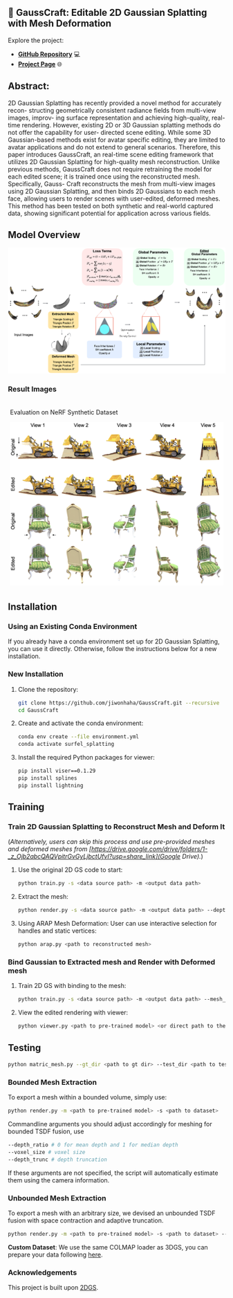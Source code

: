 ## 🚀 **GaussCraft: Editable 2D Gaussian Splatting with Mesh Deformation**

Explore the project:

- [**GitHub Repository**](https://github.com/jiwonhaha/cgvi_thesis) 💻
- [**Project Page**](https://jiwonhaha.github.io/gausscraft/) 🌐


## Abstract:

2D Gaussian Splatting has recently provided a novel method for accurately recon- structing geometrically consistent radiance fields from multi-view images, improv- ing surface representation and achieving high-quality, real-time rendering. However, existing 2D or 3D Gaussian splatting methods do not offer the capability for user- directed scene editing. While some 3D Gaussian-based methods exist for avatar specific editing, they are limited to avatar applications and do not extend to general scenarios. Therefore, this paper introduces GaussCraft, an real-time scene editing framework that utilizes 2D Gaussian Splatting for high-quality mesh reconstruction. Unlike previous methods, GaussCraft does not require retraining the model for each edited scene; it is trained once using the reconstructed mesh. Specifically, Gauss- Craft reconstructs the mesh from multi-view images using 2D Gaussian Splatting, and then binds 2D Gaussians to each mesh face, allowing users to render scenes with user-edited, deformed meshes. This method has been tested on both synthetic and real-world captured data, showing significant potential for application across various fields. 

## Model Overview
![Model Overview](figure/2dgs_edit_main.png)

### Result Images

<div style="display: flex;">
    <div style="flex: 1; padding: 5px;">
        <p>Evaluation on NeRF Synthetic Dataset</p>
        <img src="figure/nerf_eval.png" alt="NeRF Evaluation" style="width: 100%;">
    </div>
</div>

## Installation

### Using an Existing Conda Environment

If you already have a conda environment set up for 2D Gaussian Splatting, you can use it directly. Otherwise, follow the instructions below for a new installation.

### New Installation

1. Clone the repository:
    ```bash
    git clone https://github.com/jiwonhaha/GaussCraft.git --recursive
    cd GaussCraft
    ```

2. Create and activate the conda environment:
    ```bash
    conda env create --file environment.yml
    conda activate surfel_splatting
    ```

3. Install the required Python packages for viewer:
    ```bash
    pip install viser==0.1.29
    pip install splines
    pip install lightning
    ```

## Training

### Train 2D Gaussian Splatting to Reconstruct Mesh and Deform It

(*Alternatively, users can skip this process and use pre-provided meshes and deformed meshes from [https://drive.google.com/drive/folders/1-_z_Ojb2abcQAQVpitrGvGyLjbctUfvI?usp=share_link](Google Drive).*)

1. Use the original 2D GS code to start:
    ```bash
    python train.py -s <data source path> -m <output data path>
    ```

2. Extract the mesh:
    ```bash
    python render.py -s <data source path> -m <output data path> --depth_ratio 1 --skip_test --skip_train
    ```

3. Using ARAP Mesh Deformation:
    User can use interactive selection for handles and static vertices:
    ```bash
    python arap.py <path to reconstructed mesh> 
    ```

### Bind Gaussian to Extracted mesh and Render with Deformed mesh

1. Train 2D GS with binding to the mesh:
    ```bash
    python train.py -s <data source path> -m <output data path> --mesh_path <path to original mesh>
    ```

2. View the edited rendering with viewer:
    ```bash
    python viewer.py <path to pre-trained model> <or direct path to the ply file> -s <data source path> --mesh_path <path to deformed mesh>
    ```

## Testing

```bash
python matric_mesh.py --gt_dir <path to gt dir> --test_dir <path to test dir>
```

### Bounded Mesh Extraction

To export a mesh within a bounded volume, simply use:
```bash
python render.py -m <path to pre-trained model> -s <path to dataset> 
```
Commandline arguments you should adjust accordingly for meshing for bounded TSDF fusion, use
```bash
--depth_ratio # 0 for mean depth and 1 for median depth
--voxel_size # voxel size
--depth_trunc # depth truncation
```
If these arguments are not specified, the script will automatically estimate them using the camera information.
### Unbounded Mesh Extraction
To export a mesh with an arbitrary size, we devised an unbounded TSDF fusion with space contraction and adaptive truncation.
```bash
python render.py -m <path to pre-trained model> -s <path to dataset> --mesh_res 1024
```

**Custom Dataset**: We use the same COLMAP loader as 3DGS, you can prepare your data following [here](https://github.com/graphdeco-inria/gaussian-splatting?tab=readme-ov-file#processing-your-own-scenes). 


### Acknowledgements

This project is built upon [2DGS](https://github.com/hbb1/2d-gaussian-splatting). 
